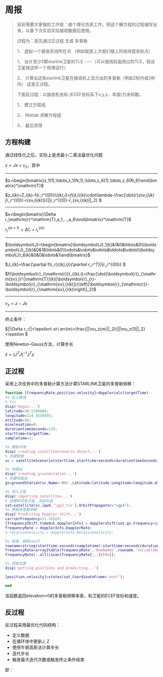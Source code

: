 # 周报

> 目前需要大家做的工作是：做个理论仿真工作，把这个解方程的过程编写出来，以备下次实验实际接收数据后使用。
>
>  
>
> 过程为：首先通过正过程 生成 多普勒
>
> 1、 虚拟一个接收天线所在点 （例如就是上次我们楼上的经纬度坐标点）
>
> 1、 设计至少5颗starlink卫星的TLE ----（可以借用前面用过的TLE，假设卫星按这样一个规律运行）
>
> 2、   计算出这些starlink卫星在接收机上显示出的多普勒（例如2秒内或3秒内） 这是正过程。
>
> 下面反过程：以接收机坐标 (ECEF坐标系下x,y,z，本振)为未知数。  
>
> 1、 建立方程组
>
> 2、 Matlab 求解方程组
>
> 3、 最后求得

## 方程构建

通过线性化之后，实际上是求最小二乘法最优化问题

$z=Jx+\nu_z$，其中

---

$z=\begin{bmatrix}z_1(1),\ldots,z_1(N_1),\ldots,z_6(1),\ldots,z_6(N_6)\end{bmatrix}^\mathrm{T}$

$z_i(k)=Z_i(k)-f(r_r^{(0)})_{(k),i}=f_{d,i}(k)\cdot\lambda-\frac{\dot{r}_{sv,i}(k)[r_r^{(0)}-r_{sv,i}(k)]}{||r_r^{(0)}-r_{sv,i}(k)||_2} $

---

$x=\begin{bmatrix}\Delta r_\mathrm{r}^\mathrm{T},a_1,...,a_6\end{bmatrix}^\mathrm{T}$

$r_\mathrm{r}^{(m+1)}=\Delta\hat{r}_\mathrm{r}+r_\mathrm{r}^{(m)}$

---

$\boldsymbol{J}=\begin{bmatrix}\boldsymbol{J}_1(k)&1&0&\ldots&0\\\boldsymbol{J}_2(k)&0&1&\ldots&0\\\vdots&\vdots&\vdots&\ddots&\vdots\\\boldsymbol{J}_6(k)&0&0&\ldots&1\end{bmatrix}$

$J_i(k)=\frac{\partial f(r_r)_{(k),i}}{\partial r_r^T}|_{r_r^{(0)}} $

$f(\boldsymbol{r}_{\mathrm{r}})_{(k),i}=\frac{\dot{\boldsymbol{r}}_{\mathrm{sv},i}^{\mathrm{T}}(k)[\boldsymbol{r}_{r}-\boldsymbol{r}_{\mathrm{sv},i}(k)]}{\left\|\boldsymbol{r}_{\mathrm{r}}-\boldsymbol{r}_{\mathrm{sv},i}(k)\right\|_2}$

---

$\nu_z=z-Jx$

---

终止条件：

$||\Delta r_r||<\epsilon\ or\ err(m)=\frac{||\nu_z(m)||_2}{||\nu_z(1)||_2}<\epsilon $

使用Newton-Gauss方法，计算步长

$\hat{x}=(J^TJ)^{-1}J^Tz$

## 正过程

采用上次任务中的多普勒计算方法计算STARLINK卫星的多普勒频移：

```matlab
function [frequencyRate,position,velosity]=dopplercalc(targetTime)
%% 定义数值
% tic
disp('begin...')
latitude=30.5288888;
longitude=114.3530555;
altitude=56;
minelevation=0;
durationtimeSeconds=120;
starttime=targetTime;
sampletime=1;

%% 模拟环境
disp('creating satellitescenario object...')
% 创建图窗
sc = satelliteScenario(starttime,starttime+seconds(durationtimeSeconds),sampletime);

%% 地面站
disp('creating groundstation...')
% 创建地面站
gs=groundStation(sc,Name='WHU',Latitude=latitude,Longitude=longitude,Altitude=altitude,MinElevationAngle=minelevation);

%% 导入卫星
disp('importing satellites...')
% 创建和读取卫星，渲染轨道
sat=satellite(sc,[pwd,'\gp2.tle'],OrbitPropagator="sgp4");
%% 预报多普勒频移
disp('Predicting Doppler shift...')
carrierFrequency=11.325e9;
[frequencyShift,timeOut,dopplerInfo] = dopplershift(sat,gs,Frequency=carrierFrequency);
frequencyRate = dopplerInfo.DopplerRate;
% relativeVelocity = dopplerInfo.RelativeVelocity;

%% 做表，删除nan行
rowname=string(starttime:seconds(sampletime):starttime+seconds(durationtimeSeconds-1));
frequencyRate=array2table(frequencyRate','RowNames',rowname,'VariableNames',sat.Name);
frequencyRate(:,all(isnan(frequencyRate{:,:})))=[];

%% 获取位置
disp('getting positions and predicting...')

[position,velosity]=states(sat,CoordinateFrame='ecef');

end

```

该函数返回elevation>0的多普勒频移率表，和卫星的ECEF坐标和速度。

## 反过程

反过程采用最优化代码结构：

- 定义数据
- 在循环体中更新J, Z
- 使用牛顿高斯法计算步长
- 迭代步长
- 触发最大迭代次数或触发终止条件结束

即：

```matlab

```

